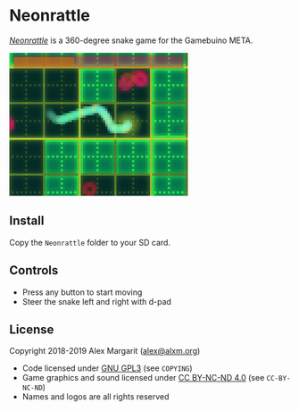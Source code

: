 # Neonrattle

[*Neonrattle*](https://www.alxm.org/games/gamebuino.html#neonrattle) is a 360-degree snake game for the Gamebuino META.

![Neonrattle screenshot](https://github.com/alxm/neonrattle/raw/master/assets/gfx/screenshot01.png "Neonrattle screenshot")

## Install

Copy the `Neonrattle` folder to your SD card.

## Controls

* Press any button to start moving
* Steer the snake left and right with d-pad

## License

Copyright 2018-2019 Alex Margarit (alex@alxm.org)

* Code licensed under [GNU GPL3](https://www.gnu.org/licenses/gpl.html) (see `COPYING`)
* Game graphics and sound licensed under [CC BY-NC-ND 4.0](https://creativecommons.org/licenses/by-nc-nd/4.0/) (see `CC-BY-NC-ND`)
* Names and logos are all rights reserved
